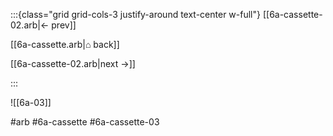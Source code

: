 :::{class="grid grid-cols-3 justify-around text-center w-full"}
[[6a-cassette-02.arb|← prev]]

[[6a-cassette.arb|⌂ back]]

[[6a-cassette-02.arb|next →]]

:::

![[6a-03]]

#arb #6a-cassette #6a-cassette-03

